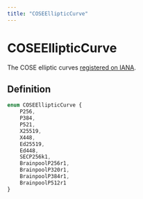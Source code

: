```yaml
---
title: "COSEEllipticCurve"
---
```


# COSEEllipticCurve

The COSE elliptic curves [registered on IANA](https://www.iana.org/assignments/cose/cose.xhtml#elliptic-curves).

## Definition

```ts
enum COSEEllipticCurve {
	P256,
	P384,
	P521,
	X25519,
	X448,
	Ed25519,
	Ed448,
	SECP256k1,
	BrainpoolP256r1,
	BrainpoolP320r1,
	BrainpoolP384r1,
	BrainpoolP512r1
}
```
